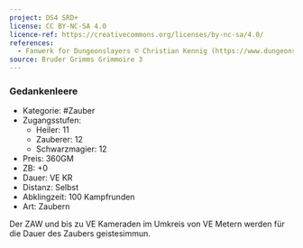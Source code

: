 ```yaml
---
project: DS4 SRD+
license: CC BY-NC-SA 4.0
licence-ref: https://creativecommons.org/licenses/by-nc-sa/4.0/
references: 
  - Fanwerk for Dungeonslayers © Christian Kennig (https://www.dungeonslayers.net/)
source: Bruder Grimms Grimmoire 3
---
```


### Gedankenleere

- Kategorie: #Zauber
- Zugangsstufen:
  - Heiler: 11
  - Zauberer: 12
  - Schwarzmagier: 12
- Preis: 360GM
- ZB: +0
- Dauer: VE KR
- Distanz: Selbst
- Abklingzeit: 100 Kampfrunden
- Art: Zaubern

Der ZAW und bis zu VE Kameraden im Umkreis von VE Metern werden für die Dauer des Zaubers geistesimmun.

